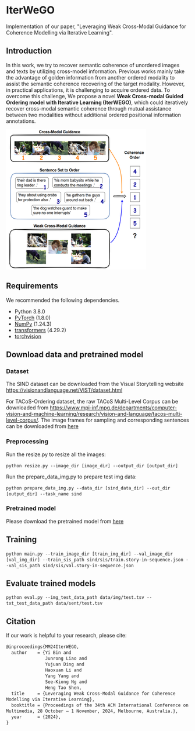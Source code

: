 # IterWeGO
Implementation of our paper, "Leveraging Weak Cross-Modal Guidance for Coherence Modelling via Iterative Learning".

## Introduction
In this work, we try to recover semantic coherence of unordered images and texts by utilizing cross-model information. Previous works mainly take the advantage of golden information from another ordered modality to assist the semantic coherence recovering of the target modality. However, in practical applications, it is challenging to acquire ordered data. To overcome this challenge, We propose a novel **Weak Cross-modal Guided Ordering model with Iterative Learning (IterWEGO)**, which could iteratively recover cross-modal semantic coherence through mutual assistance between two modalities without additional ordered positional information annotations.

![Fig](Fig.png)

## Requirements 
We recommended the following dependencies.

* Python 3.8.0
* [PyTorch](http://pytorch.org/) (1.8.0)
* [NumPy](http://www.numpy.org/) (1.24.3)
* [transformers](https://huggingface.co/docs/transformers) (4.29.2)
* [torchvision]()


## Download data and pretrained model
### Dataset
The SIND dataset can be downloaded from the Visual Storytelling website https://visionandlanguage.net/VIST/dataset.html

For TACoS-Ordering dataset, the raw TACoS Multi-Level Corpus can be downloaded from https://www.mpi-inf.mpg.de/departments/computer-vision-and-machine-learning/research/vision-and-language/tacos-multi-level-corpus/. The image frames for sampling and corresponding sentences can be downloaded from [here](https://drive.google.com/drive/folders/1qtdGO-CXlnaV30WrTdGo9fcR-rJKGeYN?usp=drive_link)

### Preprocessing
Run the resize.py to resize all the images:

```
python resize.py --image_dir [image_dir] --output_dir [output_dir]
```

Run the prepare_data_img.py to prepare test img data:

```
python prepare_data_img.py --data_dir [sind_data_dir] --out_dir [output_dir] --task_name sind
```

### Pretrained model
Please download the pretrained model from [here](https://drive.google.com/drive/folders/1q-zCIm2_XsFkhVfXJCyK879jCrds59Uw?usp=drive_link)

## Training
```
python main.py --train_image_dir [train_img_dir] --val_image_dir [val_img_dir] --train_sis_path sind/sis/train.story-in-sequence.json --val_sis_path sind/sis/val.story-in-sequence.json
```

## Evaluate trained models
```
python eval.py --img_test_data_path data/img/test.tsv --txt_test_data_path data/sent/test.tsv
```

## Citation
If our work is helpful to your research, please cite:

```
@inproceedings{MM24IterWEGO,
  author    = {Yi Bin and
               Junrong Liao and
               Yujuan Ding and
               Haoxuan Li and
               Yang Yang and
               See-Kiong Ng and
               Heng Tao Shen,
  title     = {Leveraging Weak Cross-Modal Guidance for Coherence Modelling via Iterative Learning},
  booktitle = {Proceedings of the 34th ACM International Conference on Multimedia, 28 October – 1 November, 2024, Melbourne, Australia.},
  year      = {2024},
}
```
